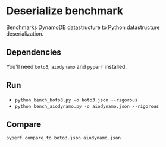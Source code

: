 # Deserialize benchmark

Benchmarks DynamoDB datastructure to Python datastructure deserialization.

## Dependencies

You'll need `boto3`, `aiodynamo` and `pyperf` installed.

## Run

* `python bench_boto3.py -o boto3.json --rigorous`
* `python bench_aiodynamo.py -o aiodynamo.json --rigorous`

## Compare

`pyperf compare_to boto3.json aiodynamo.json`
